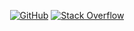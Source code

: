 <p align="center">
    <a href="https://github.com/derme302" target="_blank"><img alt="GitHub" src="https://img.shields.io/badge/-@alwinw-181717?style=flat&logo=GitHub&logoColor=white"></a>
    <a href="https://stackoverflow.com/users/3023853/derme302" target="_blank"><img alt="Stack Overflow" src="https://img.shields.io/badge/-Stack%20Overflow-FE7A16?style=flat&logo=Stack-Overflow&logoColor=white"></a>
</p>
